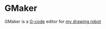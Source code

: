# GMaker

GMaker is a [G-code](https://en.wikipedia.org/wiki/G-code) editor for [my drawing robot](https://a360.co/2p58N6P)
